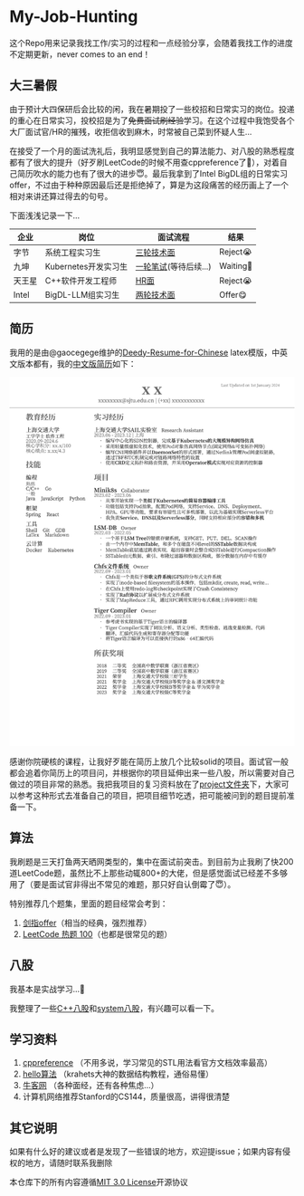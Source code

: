# My-Job-Hunting

这个Repo用来记录我找工作/实习的过程和一点经验分享，会随着我找工作的进度不定期更新，never comes to an end！

## 大三暑假

由于预计大四保研后会比较的闲，我在暑期投了一些校招和日常实习的岗位。投递的重心在日常实习，投校招是为了~~免费面试刷经验~~学习。在这个过程中我饱受各个大厂面试官/HR的摧残，收拒信收到麻木，时常被自己菜到怀疑人生...

在接受了一个月的面试洗礼后，我明显感觉到自己的算法能力、对八股的熟悉程度都有了很大的提升（好歹刷LeetCode的时候不用查cppreference了🤡），对着自己简历吹水的能力也有了很大的进步😇。最后我拿到了Intel BigDL组的日常实习offer，不过由于种种原因最后还是拒绝掉了，算是为这段痛苦的经历画上了一个相对来讲还算过得去的句号。

下面浅浅记录一下...

| 企业   | 岗位                 | 面试流程                                         | 结果     |
| ------ | -------------------- | ------------------------------------------------ | -------- |
| 字节   | 系统工程实习生      | [三轮技术面](./interview/ByteDance.md)           | Reject😭  |
| 九坤   | Kubernetes开发实习生 | [一轮笔试](./interview/Ubiquant.md)(等待后续...) | Waiting🤔️ |
| 天王星 | C++软件开发工程师   | [HR面](./interview/Uranus.md)                    | Reject😭  |
| Intel  | BigDL-LLM组实习生    | [两轮技术面](./interview/Intel.md)               | Offer😋   |

## 简历

我用的是由@gaocegege维护的[Deedy-Resume-for-Chinese](https://github.com/dyweb/Deedy-Resume-for-Chinese) latex模版，中英文版本都有，我的[中文版简历](./resume/resume.pdf)如下：

<div align="center">
    <img src="./resume/resume.png" width=550>
</div>

感谢你院硬核的课程，让我好歹能在简历上放几个比较solid的项目。面试官一般都会追着你简历上的项目问，并根据你的项目延伸出来一些八股，所以需要对自己做过的项目非常的熟悉。我把我项目的复习资料放在了[project文件夹](./project/)下，大家可以参考这种形式去准备自己的项目，把项目细节吃透，把可能被问到的题目提前准备一下。

## 算法

我刷题是三天打鱼两天晒网类型的，集中在面试前突击。到目前为止我刷了快200道LeetCode题，虽然比不上那些动辄800+的大佬，但是感觉面试已经差不多够用了（要是面试官非得出不常见的难题，那只好自认倒霉了😇）。

特别推荐几个题集，里面的题目经常会考到：

1. [剑指offer](https://leetcode.cn/studyplan/coding-interviews/)（相当的经典，强烈推荐）
2. [LeetCode 热题 100](https://leetcode.cn/studyplan/top-100-liked/)（也都是很常见的题）

## 八股

我基本是实战学习...🤡

我整理了一些[C++八股](./c++/)和[system八股](./system/)，有兴趣可以看一下。

## 学习资料

1. [cppreference](https://zh.cppreference.com/w/首页) （不用多说，学习常见的STL用法看官方文档效率最高）
2. [hello算法](https://www.hello-algo.com) （krahets大神的数据结构教程，通俗易懂）
3. [牛客网](https://www.nowcoder.com) （各种面经，还有各种焦虑...）
4. 计算机网络推荐Stanford的CS144，质量很高，讲得很清楚

## 其它说明

如果有什么好的建议或者是发现了一些错误的地方，欢迎提issue；如果内容有侵权的地方，请随时联系我删除

本仓库下的所有内容遵循[MIT 3.0 License](./LICENSE)开源协议
